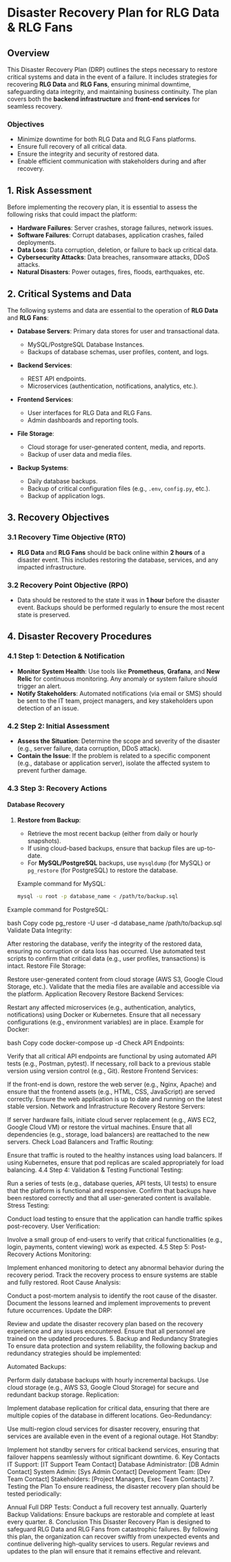 # Disaster Recovery Plan for RLG Data & RLG Fans

## Overview

This Disaster Recovery Plan (DRP) outlines the steps necessary to restore critical systems and data in the event of a failure. It includes strategies for recovering **RLG Data** and **RLG Fans**, ensuring minimal downtime, safeguarding data integrity, and maintaining business continuity. The plan covers both the **backend infrastructure** and **front-end services** for seamless recovery.

### Objectives

- Minimize downtime for both RLG Data and RLG Fans platforms.
- Ensure full recovery of all critical data.
- Ensure the integrity and security of restored data.
- Enable efficient communication with stakeholders during and after recovery.

## 1. **Risk Assessment**

Before implementing the recovery plan, it is essential to assess the following risks that could impact the platform:

- **Hardware Failures**: Server crashes, storage failures, network issues.
- **Software Failures**: Corrupt databases, application crashes, failed deployments.
- **Data Loss**: Data corruption, deletion, or failure to back up critical data.
- **Cybersecurity Attacks**: Data breaches, ransomware attacks, DDoS attacks.
- **Natural Disasters**: Power outages, fires, floods, earthquakes, etc.

## 2. **Critical Systems and Data**

The following systems and data are essential to the operation of **RLG Data** and **RLG Fans**:

- **Database Servers**: Primary data stores for user and transactional data.
  - MySQL/PostgreSQL Database Instances.
  - Backups of database schemas, user profiles, content, and logs.
  
- **Backend Services**:
  - REST API endpoints.
  - Microservices (authentication, notifications, analytics, etc.).
  
- **Frontend Services**:
  - User interfaces for RLG Data and RLG Fans.
  - Admin dashboards and reporting tools.
  
- **File Storage**:
  - Cloud storage for user-generated content, media, and reports.
  - Backup of user data and media files.

- **Backup Systems**:
  - Daily database backups.
  - Backup of critical configuration files (e.g., `.env`, `config.py`, etc.).
  - Backup of application logs.

## 3. **Recovery Objectives**

### 3.1 **Recovery Time Objective (RTO)**

- **RLG Data** and **RLG Fans** should be back online within **2 hours** of a disaster event. This includes restoring the database, services, and any impacted infrastructure.
  
### 3.2 **Recovery Point Objective (RPO)**

- Data should be restored to the state it was in **1 hour** before the disaster event. Backups should be performed regularly to ensure the most recent state is preserved.

## 4. **Disaster Recovery Procedures**

### 4.1 **Step 1: Detection & Notification**

- **Monitor System Health**: Use tools like **Prometheus**, **Grafana**, and **New Relic** for continuous monitoring. Any anomaly or system failure should trigger an alert.
- **Notify Stakeholders**: Automated notifications (via email or SMS) should be sent to the IT team, project managers, and key stakeholders upon detection of an issue.

### 4.2 **Step 2: Initial Assessment**

- **Assess the Situation**: Determine the scope and severity of the disaster (e.g., server failure, data corruption, DDoS attack).
- **Contain the Issue**: If the problem is related to a specific component (e.g., database or application server), isolate the affected system to prevent further damage.

### 4.3 **Step 3: Recovery Actions**

#### **Database Recovery**

1. **Restore from Backup**:
   - Retrieve the most recent backup (either from daily or hourly snapshots).
   - If using cloud-based backups, ensure that backup files are up-to-date.
   - For **MySQL/PostgreSQL** backups, use `mysqldump` (for MySQL) or `pg_restore` (for PostgreSQL) to restore the database.
   
   Example command for MySQL:
   ```bash
   mysql -u root -p database_name < /path/to/backup.sql
Example command for PostgreSQL:

bash
Copy code
pg_restore -U user -d database_name /path/to/backup.sql
Validate Data Integrity:

After restoring the database, verify the integrity of the restored data, ensuring no corruption or data loss has occurred.
Use automated test scripts to confirm that critical data (e.g., user profiles, transactions) is intact.
Restore File Storage:

Restore user-generated content from cloud storage (AWS S3, Google Cloud Storage, etc.).
Validate that the media files are available and accessible via the platform.
Application Recovery
Restore Backend Services:

Restart any affected microservices (e.g., authentication, analytics, notifications) using Docker or Kubernetes.
Ensure that all necessary configurations (e.g., environment variables) are in place.
Example for Docker:

bash
Copy code
docker-compose up -d
Check API Endpoints:

Verify that all critical API endpoints are functional by using automated API tests (e.g., Postman, pytest).
If necessary, roll back to a previous stable version using version control (e.g., Git).
Restore Frontend Services:

If the front-end is down, restore the web server (e.g., Nginx, Apache) and ensure that the frontend assets (e.g., HTML, CSS, JavaScript) are served correctly.
Ensure the web application is up to date and running on the latest stable version.
Network and Infrastructure Recovery
Restore Servers:

If server hardware fails, initiate cloud server replacement (e.g., AWS EC2, Google Cloud VM) or restore the virtual machines.
Ensure that all dependencies (e.g., storage, load balancers) are reattached to the new servers.
Check Load Balancers and Traffic Routing:

Ensure that traffic is routed to the healthy instances using load balancers.
If using Kubernetes, ensure that pod replicas are scaled appropriately for load balancing.
4.4 Step 4: Validation & Testing
Functional Testing:

Run a series of tests (e.g., database queries, API tests, UI tests) to ensure that the platform is functional and responsive.
Confirm that backups have been restored correctly and that all user-generated content is available.
Stress Testing:

Conduct load testing to ensure that the application can handle traffic spikes post-recovery.
User Verification:

Involve a small group of end-users to verify that critical functionalities (e.g., login, payments, content viewing) work as expected.
4.5 Step 5: Post-Recovery Actions
Monitoring:

Implement enhanced monitoring to detect any abnormal behavior during the recovery period.
Track the recovery process to ensure systems are stable and fully restored.
Root Cause Analysis:

Conduct a post-mortem analysis to identify the root cause of the disaster.
Document the lessons learned and implement improvements to prevent future occurrences.
Update the DRP:

Review and update the disaster recovery plan based on the recovery experience and any issues encountered.
Ensure that all personnel are trained on the updated procedures.
5. Backup and Redundancy Strategies
To ensure data protection and system reliability, the following backup and redundancy strategies should be implemented:

Automated Backups:

Perform daily database backups with hourly incremental backups.
Use cloud storage (e.g., AWS S3, Google Cloud Storage) for secure and redundant backup storage.
Replication:

Implement database replication for critical data, ensuring that there are multiple copies of the database in different locations.
Geo-Redundancy:

Use multi-region cloud services for disaster recovery, ensuring that services are available even in the event of a regional outage.
Hot Standby:

Implement hot standby servers for critical backend services, ensuring that failover happens seamlessly without significant downtime.
6. Key Contacts
IT Support: [IT Support Team Contact]
Database Administrator: [DB Admin Contact]
System Admin: [Sys Admin Contact]
Development Team: [Dev Team Contact]
Stakeholders: [Project Managers, Exec Team Contacts]
7. Testing the Plan
To ensure readiness, the disaster recovery plan should be tested periodically:

Annual Full DRP Tests: Conduct a full recovery test annually.
Quarterly Backup Validations: Ensure backups are restorable and complete at least every quarter.
8. Conclusion
This Disaster Recovery Plan is designed to safeguard RLG Data and RLG Fans from catastrophic failures. By following this plan, the organization can recover swiftly from unexpected events and continue delivering high-quality services to users. Regular reviews and updates to the plan will ensure that it remains effective and relevant.

